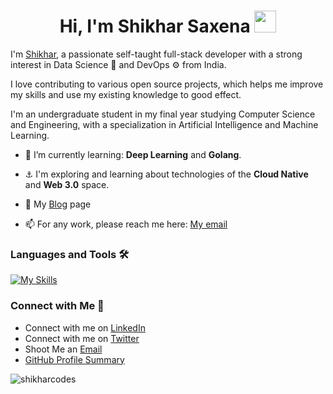 <h1 align="center">Hi, I'm Shikhar Saxena <img src="https://media.giphy.com/media/hvRJCLFzcasrR4ia7z/giphy.gif" width="35"></h1>

I'm [Shikhar](https://github.com/shikharcodes/), a passionate self-taught full-stack developer with a strong interest in Data Science 🤖 and DevOps ⚙️ from India. 

I love contributing to various open source projects, which helps me improve my skills and use my existing knowledge to good effect.

I'm an undergraduate student in my final year studying Computer Science and Engineering, with a specialization in Artificial Intelligence and Machine Learning.

- 🌱 I’m currently learning: **Deep Learning** and **Golang**.

- ⚓ I'm exploring and learning about technologies of the **Cloud Native** and **Web 3.0** space.

- 📝 My [Blog](https://shikhar06.medium.com) page

<!-- - 🖌 My [Behance](https://www.behance.net/shikharsaxena1/) profile -->

- 📫 For any work, please reach me here: [My email](shikhar06jan@gmail.com)

<h3 align="left">Languages and Tools 🛠</h3>

[![My Skills](https://skillicons.dev/icons?i=js,mongodb,react,nodejs,express,graphql,mysql,sqlite,jquery,html,css,sass,tailwind,bootstrap,cpp,c,py,go,java,dart,flutter,kubernetes,docker,aws,gcp,firebase,heroku,linux,git,bash,vim,md,xd,latex&theme=dark)](https://skillicons.dev)

### Connect with Me 🤝
 - Connect with me on [LinkedIn](https://www.linkedin.com/in/shikhar-saxena-1b2486200/)
 - Connect with me on [Twitter](https://twitter.com/imshikhar06)
 - Shoot Me an [Email](mailto:shikhar06jan@gmail.com) 
 - [GitHub Profile Summary](https://profile-summary-for-github.com/user/shikharcodes)
 
<!-- 
![Shikhar's GitHub stats](https://github-readme-stats.vercel.app/api?username=shikharcodes&show_icons=true&theme=tokyonight&locale=en&count_private=true)<img  src="https://github-readme-stats.vercel.app/api/top-langs?username=shikharcodes&langs_count=8&show_icons=true&locale=en&layout=compact&theme=tokyonight" alt="shikharcodes" /> -->

 <p align="left"> <img src="https://komarev.com/ghpvc/?username=shikharcodes&label=Profile%20views&color=0e75b6&style=flat" alt="shikharcodes" /> </p>
 
